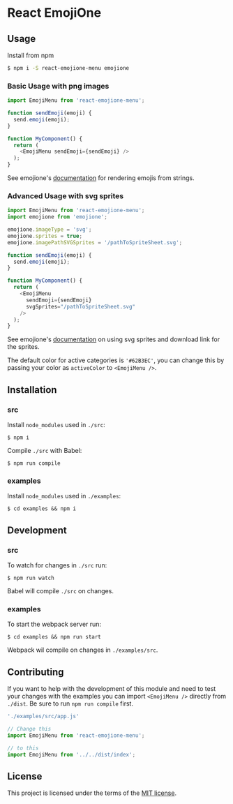 # React EmojiOne

## Usage

Install from npm

```bash
$ npm i -S react-emojione-menu emojione
```

### Basic Usage with png images

```javascript
import EmojiMenu from 'react-emojione-menu';

function sendEmoji(emoji) {
  send.emoji(emoji);
}

function MyComponent() {
  return (
    <EmojiMenu sendEmoji={sendEmoji} />
  );
}
```

See emojione's [documentation](http://git.emojione.com/demos/latest/jstoimage.html) for rendering emojis from strings.

### Advanced Usage with svg sprites

```javascript
import EmojiMenu from 'react-emojione-menu';
import emojione from 'emojione';

emojione.imageType = 'svg';
emojione.sprites = true;
emojione.imagePathSVGSprites = '/pathToSpriteSheet.svg';

function sendEmoji(emoji) {
  send.emoji(emoji);
}

function MyComponent() {
  return (
    <EmojiMenu
      sendEmoji={sendEmoji}
      svgSprites="/pathToSpriteSheet.svg"
    />
  );
}
```

See emojione's [documentation](http://git.emojione.com/demos/latest/sprites-svg.html) on using svg sprites and download link for the sprites.

The default color for active categories is `'#62B3EC'`, you can change this by passing your color as `activeColor` to `<EmojiMenu />`.

## Installation

### src

Install `node_modules` used in `./src`:

```
$ npm i
```

Compile `./src` with Babel:

```
$ npm run compile
```

### examples

Install `node_modules` used in `./examples`:

```
$ cd examples && npm i
```

## Development

### src

To watch for changes in `./src` run:

```
$ npm run watch
```

Babel will compile `./src` on changes.

### examples

To start the webpack server run:

```
$ cd examples && npm run start
```

Webpack wil compile on changes in `./examples/src`.

## Contributing

If you want to help with the development of this module and need to test your changes with the examples you can import `<EmojiMenu />` directly from `./dist`. Be sure to run `npm run compile` first.

```javascript
'./examples/src/app.js'

// Change this
import EmojiMenu from 'react-emojione-menu';

// to this
import EmojiMenu from '../../dist/index';
```

## License

This project is licensed under the terms of the [MIT license](https://github.com/anchorchat/react-emojione-menu/blob/master/LICENSE).
